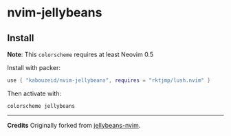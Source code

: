 # nvim-jellybeans

## Install
**Note**: This `colorscheme` requires at least Neovim 0.5

Install with packer:
```lua
use { "kabouzeid/nvim-jellybeans", requires = "rktjmp/lush.nvim" }
```

Then activate with:
```viml
colorscheme jellybeans
```

---
**Credits**
Originally forked from [jellybeans-nvim](https://github.com/metalelf0/jellybeans-nvim).

